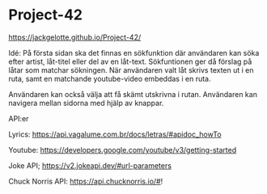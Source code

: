 # Project-42

https://jackgelotte.github.io/Project-42/

Idé:
På första sidan ska det finnas en sökfunktion där användaren kan söka efter artist, låt-titel eller del av en låt-text.
Sökfuntionen ger då förslag på låtar som matchar sökningen.
När användaren valt låt skrivs texten ut i en ruta,
samt en matchande youtube-video embeddas i en ruta.

Användaren kan också välja att få skämt utskrivna i rutan.
Användaren kan navigera mellan sidorna med hjälp av knappar.

API:er

Lyrics:
https://api.vagalume.com.br/docs/letras/#apidoc_howTo

Youtube:
https://developers.google.com/youtube/v3/getting-started

Joke API;
https://v2.jokeapi.dev/#url-parameters

Chuck Norris API:
https://api.chucknorris.io/#!
